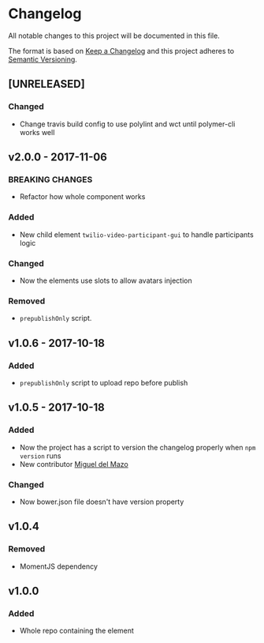# Changelog
All notable changes to this project will be documented in this file.

The format is based on [Keep a Changelog](http://keepachangelog.com/en/1.0.0/)
and this project adheres to [Semantic Versioning](http://semver.org/spec/v2.0.0.html).

<!--
## [UNRELEASED]
### Added
### Changed
### Deprecated
### Removed
### Fixed
### Security
-->




## [UNRELEASED]
### Changed
- Change travis build config to use polylint and wct until polymer-cli works well




## v2.0.0 - 2017-11-06
### BREAKING CHANGES
- Refactor how whole component works
### Added
- New child element `twilio-video-participant-gui` to handle participants logic
### Changed
- Now the elements use slots to allow avatars injection
### Removed
- `prepublishOnly` script.




## v1.0.6 - 2017-10-18
### Added
- `prepublishOnly` script to upload repo before publish




## v1.0.5 - 2017-10-18
### Added
- Now the project has a script to version the changelog properly when `npm version` runs
- New contributor [Miguel del Mazo](https://github.com/migueldelmazo)
### Changed
- Now bower.json file doesn't have version property




## v1.0.4
### Removed
- MomentJS dependency




## v1.0.0

### Added

- Whole repo containing the element
